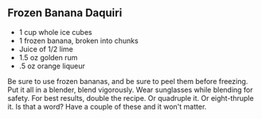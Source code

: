 ## Frozen Banana Daquiri

* 1 cup whole ice cubes
* 1 frozen banana, broken into chunks
* Juice of 1/2 lime
* 1.5 oz golden rum
* .5 oz orange liqueur

Be sure to use frozen bananas, and be sure to peel them before freezing. Put it all in a blender, blend vigorously. Wear sunglasses while blending for safety. For best results, double the recipe. Or quadruple it. Or eight-thruple it. Is that a word? Have a couple of these and it won't matter.

